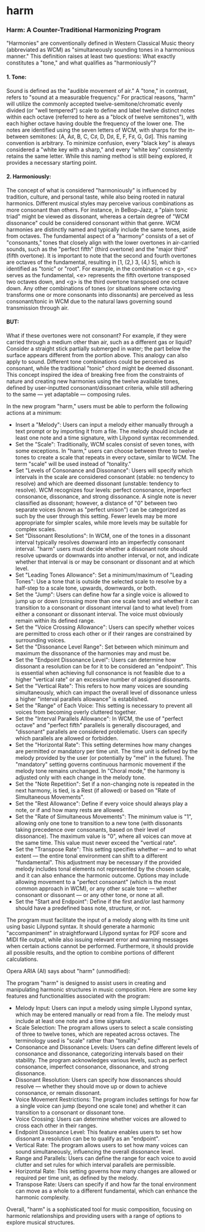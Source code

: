 # harm
### Harm: A Counter-Traditional Harmonizing Program

"Harmonies" are conventionally defined in Western Classical Music theory
(abbreviated as WCM) as "simultaneously sounding tones in a harmonious manner."
This definition raises at least two questions: What exactly constitutes a
"tone," and what qualifies as "harmoniously"?

#### 1. Tone:
Sound is defined as the "audible movement of air." A "tone," in contrast,
refers to "sound at a measurable frequency." For practical reasons, "harm" will
utilize the commonly accepted twelve-semitone/chromatic evenly divided (or
"well tempered") scale to define and label twelve distinct notes within each
octave (referred to here as a "block of twelve semitones"), with each higher
octave having double the frequency of the lower one. The notes are identified
using the seven letters of WCM, with sharps for the in-between semitones: [A,
A♯, B, C, C♯, D, D♯, E, F, F♯, G, G♯]. This naming convention is arbitrary. To
minimize confusion, every "black key" is always considered a "white key with a
sharp," and every "white key" consistently retains the same letter. While this
naming method is still being explored, it provides a necessary starting point.

#### 2. Harmoniously:
The concept of what is considered "harmoniously" is influenced by tradition,
culture, and personal taste, while also being rooted in natural harmonics.
Different musical styles may perceive various combinations as more consonant
than others. For instance, in BeBop-Jazz, a "plain tonic triad" might be viewed
as dissonant, whereas a certain degree of "WCM dissonance" could be considered
consonant within that genre. WCM harmonies are distinctly named and typically
include the same tones, aside from octaves.  The fundamental aspect of a
"harmony" consists of a set of "consonants," tones that closely align with the
lower overtones in air-carried sounds, such as the "perfect fifth" (third
overtone) and the "major third" (fifth overtone). It is important to note that
the second and fourth overtones are octaves of the fundamental, resulting in
[1, (2,) 3, (4,) 5], which is identified as "tonic" or "root". For example, in
the combination \<c e g\>, \<c\> serves as the fundamental, \<e\> represents the
fifth overtone transposed two octaves down, and \<g\> is the third overtone
transposed one octave down. Any other combinations of tones (or situations
where octaving transforms one or more consonants into dissonants) are perceived
as less consonant/tonic in WCM due to the natural laws governing sound
transmission through air.

#### BUT:
What if these overtones were not consonant? For example, if they were carried
through a medium other than air, such as a different gas or liquid?  Consider a
straight stick partially submerged in water; the part below the surface appears
different from the portion above. This analogy can also apply to sound.
Different tone combinations could be perceived as consonant, while the
traditional "tonic" chord might be deemed dissonant. This concept inspired the
idea of breaking free from the constraints of nature and creating new harmonies
using the twelve available tones, defined by user-inputted consonant/dissonant
criteria, while still adhering to the same — yet adaptable — composing rules.

In the new program "harm," users must be able to perform the following actions
at a minimum:

- Insert a "Melody": Users can input a melody either manually through a text
  prompt or by importing it from a file. The melody should include at least one
  note and a time signature, with Lilypond syntax recommended.
- Set the "Scale": Traditionally, WCM scales consist of seven tones, with some
  exceptions. In "harm," users can choose between three to twelve tones to
  create a scale that repeats in every octave, similar to WCM. The term "scale"
  will be used instead of "tonality."
- Set "Levels of Consonance and Dissonance": Users will specify which intervals
  in the scale are considered consonant (stable: no tendency to resolve) and
  which are deemed dissonant (unstable: tendency to resolve). WCM recognizes
  four levels: perfect consonance, imperfect consonance, dissonance, and strong
  dissonance. A single note is never classified as dissonant; however, a
  distance of "0" between two separate voices (known as "perfect unison") can
  be categorized as such by the user through this setting. Fewer levels may be
  more appropriate for simpler scales, while more levels may be suitable for
  complex scales.
- Set "Dissonant Resolutions": In WCM, one of the tones in a dissonant interval
  typically resolves downward into an imperfectly consonant interval. "harm"
  users must decide whether a dissonant note should resolve upwards or
  downwards into another interval, or not, and indicate whether that interval
  is or may be consonant or dissonant and at which level.
- Set "Leading Tones Allowance": Set a minimum/maximum of "Leading Tones": Use 
  a tone that is outside the selected scale to resolve by a half-step to a
  scale tone, upwards, downwards, or both.
- Set the "Jump": Users can define how far a single voice is allowed to jump up
  or down (crossing more than one scale tone) and whether it can transition to
  a consonant or dissonant interval (and to what level) from either a consonant
  or dissonant interval. The voice must obviously remain within its defined
  range.
- Set the "Voice Crossing Allowance": Users can specify whether voices are
  permitted to cross each other or if their ranges are constrained by
  surrounding voices.
- Set the "Dissonance Level Range": Set between which minimum and 
  maximum the dissonance of the harmonies may and must be.
- Set the "Endpoint Dissonance Level": Users can determine how dissonant a
  resolution can be for it to be considered an "endpoint". This is essential
  when achieving full consonance is not feasible due to a higher "vertical
  rate" or an excessive number of assigned dissonants.
- Set the "Vertical Rate": This refers to how many voices are sounding
  simultaneously, which can impact the overall level of dissonance unless a
  higher "interval parallels allowance" is established.
- Set the "Range" of Each Voice: This setting is necessary to prevent all
  voices from becoming overly cluttered together.
- Set the "Interval Parallels Allowance": In WCM, the use of "perfect octave"
  and "perfect fifth" parallels is generally discouraged, and "dissonant"
  parallels are considered problematic. Users can specify which parallels are
  allowed or forbidden.
- Set the "Horizontal Rate": This setting determines how many changes are
  permitted or mandatory per time unit. The time unit is defined by the melody
  provided by the user (or potentially by "mel" in the future). The "mandatory"
  setting governs continuous harmonic movement if the melody tone remains
  unchanged. In "Choral mode," the harmony is adjusted only with each change in
  the melody tone.
- Set the "Note Repetition": Set if a non-changing note is repeated in the next
  harmony, is tied, is a Rest (if allowed) or based on "Rate of Simultaneous
  Movements".
- Set the "Rest Allowance": Define if every voice should always play a note, or 
  if and how many rests are allowed.
- Set the "Rate of Simultaneous Movements": The minimum value is "1", allowing
  only one tone to transition to a new tone (with dissonants taking precedence
  over consonants, based on their level of dissonance). The maximum value is
  "0", where all voices can move at the same time. This value must never exceed
  the "vertical rate".
- Set the "Transpose Rate": This setting specifies whether — and to what extent
  — the entire tonal environment can shift to a different "fundamental". This
  adjustment may be necessary if the provided melody includes tonal elements
  not represented by the chosen scale, and it can also enhance the harmonic
  outcome. Options may include allowing movement to a "perfect consonant"
  (which is the most common approach in WCM), or any other scale tone — whether
  consonant or dissonant — or any other tone, or none at all.
- Set the "Start and Endpoint": Define if the first and/or last harmony should have a predefined bass note, structure, or not.

The program must facilitate the input of a melody along with its time unit
using basic Lilypond syntax. It should generate a harmonic "accompaniment" in
straightforward Lilypond syntax for PDF score and MIDI file output, while also
issuing relevant error and warning messages when certain actions cannot be
performed. Furthermore, it should provide all possible results, and the option
to combine portions of different calculations.

Opera ARIA (AI) says about "harm" (unmodified):

The program "harm" is designed to assist users in creating and manipulating
harmonic structures in music composition. Here are some key features and
functionalities associated with the program:

- Melody Input: Users can input a melody using simple Lilypond syntax, which
  may be entered manually or read from a file. The melody must include at least
  one note and a time signature.
- Scale Selection: The program allows users to select a scale consisting of
  three to twelve tones, which are repeated across octaves. The terminology
  used is "scale" rather than "tonality."
- Consonance and Dissonance Levels: Users can define different levels of
  consonance and dissonance, categorizing intervals based on their stability.
  The program acknowledges various levels, such as perfect consonance,
  imperfect consonance, dissonance, and strong dissonance.
- Dissonant Resolution: Users can specify how dissonances should resolve —
  whether they should move up or down to achieve consonance, or remain
  dissonant.
- Voice Movement Restrictions: The program includes settings for how far a
  single voice can jump (beyond one scale tone) and whether it can transition
  to a consonant or dissonant tone.
- Voice Crossing: Users can determine whether voices are allowed to cross each
  other in their ranges.
- Endpoint Dissonance Level: This feature enables users to set how dissonant a
  resolution can be to qualify as an "endpoint".
- Vertical Rate: The program allows users to set how many voices can sound
  simultaneously, influencing the overall dissonance level.
- Range and Parallels: Users can define the range for each voice to avoid
  clutter and set rules for which interval parallels are permissible.
- Horizontal Rate: This setting governs how many changes are allowed or
  required per time unit, as defined by the melody.
- Transpose Rate: Users can specify if and how far the tonal environment can
  move as a whole to a different fundamental, which can enhance the harmonic
  complexity.

Overall, "harm" is a sophisticated tool for music composition, focusing on
harmonic relationships and providing users with a range of options to explore
musical structures.
